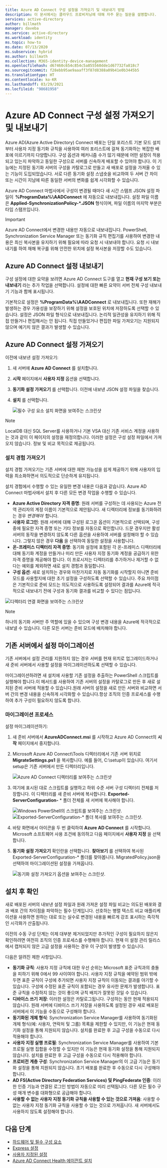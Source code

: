 ```yaml
---
title: Azure AD Connect 구성 설정을 가져오기 및 내보내기 방법
description: 이 문서에서는 클라우드 프로비저닝에 대해 자주 묻는 질문을 설명합니다.
services: active-directory
author: billmath
manager: daveba
ms.service: active-directory
ms.workload: identity
ms.topic: how-to
ms.date: 07/13/2020
ms.subservice: hybrid
ms.author: billmath
ms.collection: M365-identity-device-management
ms.openlocfilehash: d67460c654c854c5a855560dde1d67732fa818c7
ms.sourcegitcommit: f28ebb95ae9aaaff3f87d8388a09b41e0b3445b5
ms.translationtype: HT
ms.contentlocale: ko-KR
ms.lasthandoff: 03/29/2021
ms.locfileid: "98681958"
---
```

# <a name="import-and-export-azure-ad-connect-configuration-settings"></a>Azure AD Connect 구성 설정 가져오기 및 내보내기 

Azure AD(Azure Active Directory) Connect 배포는 단일 포리스트 기본 모드 설치부터 사용자 지정 동기화 규칙을 사용하여 여러 포리스트에 걸쳐 동기화하는 복잡한 배포에 이르기까지 다양합니다. 구성 옵션과 메커니즘 수가 많기 때문에 어떤 설정이 적용되고 있는지 파악하고 동일한 구성으로 서버를 신속하게 배포할 수 있어야 합니다. 이 기능에는 지정된 동기화 서버의 구성을 카탈로그로 만들고 새 배포로 설정을 가져올 수 있는 기능이 도입되었습니다. 서로 다른 동기화 설정 스냅숏을 비교하여 두 서버 간 차이 또는 시간이 지남에 따른 동일한 서버의 변화를 쉽게 시각화할 수 있습니다.

Azure AD Connect 마법사에서 구성이 변경될 때마다 새 시간 스탬프 JSON 설정 파일이  **%ProgramData%\AADConnect** 에 자동으로 내보내집니다. 설정 파일 이름은 **Applied-SynchronizationPolicy-*.JSON** 형식이며, 파일 이름의 마지막 부분은 타임 스탬프입니다.

> [!IMPORTANT]
> Azure AD Connect에서 변경한 내용만 자동으로 내보내집니다. PowerShell, Synchronization Service Manager 또는 동기화 규칙 편집기를 사용하여 변경한 내용은 최신 복사본을 유지하기 위해 필요에 따라 요청 시 내보내야 합니다. 요청 시 내보내기를 하여 재해 복구를 위해 안전한 위치에 설정 복사본을 저장할 수도 있습니다.

## <a name="export-azure-ad-connect-settings"></a>Azure AD Connect 설정 내보내기 

구성 설정에 대한 요약을 보려면 Azure AD Connect 도구를 열고 **현재 구성 보기 또는 내보내기** 라는 추가 작업을 선택합니다. 설정에 대한 빠른 요약이 서버 전체 구성 내보내기 기능과 함께 표시됩니다.

기본적으로 설정은 **%ProgramData%\AADConnect** 로 내보내집니다. 또한 재해가 발생하는 경우 가용성을 보장하기 위해 설정을 보호된 위치에 저장하도록 선택할 수 있습니다. 설정은 JSON 파일 형식으로 내보내집니다. 논리적 일관성을 유지하기 위해 직접 만들거나 편집해서는 안 됩니다. 직접 만들었거나 편집한 파일 가져오기는 지원되지 않으며 예기치 않은 결과가 발생할 수 있습니다.

## <a name="import-azure-ad-connect-settings"></a>Azure AD Connect 설정 가져오기

이전에 내보낸 설정 가져오기:
 
1. 새 서버에 **Azure AD Connect** 를 설치합니다.
1. **시작** 페이지에서 **사용자 지정** 옵션을 선택합니다.
1. **동기화 설정 가져오기** 를 선택합니다. 이전에 내보낸 JSON 설정 파일을 찾습니다.
1. **설치** 를 선택합니다.

   ![필수 구성 요소 설치 화면을 보여주는 스크린샷](media/how-to-connect-import-export-config/import1.png)

> [!NOTE]
> LocalDB 대신 SQL Server를 사용하거나 기본 VSA 대신 기존 서비스 계정을 사용하는 것과 같이 이 페이지의 설정을 재정의합니다. 이러한 설정은 구성 설정 파일에서 가져오지 않습니다. 정보 및 비교 목적으로 제공됩니다.

### <a name="import-installation-experience"></a>설치 경험 가져오기 

설치 경험 가져오기는 기존 서버에 대한 재현 가능성을 쉽게 제공하기 위해 사용자의 입력을 최소화하면서 의도적으로 단순하게 유지됩니다.

설치 경험에서 수행할 수 있는 유일한 변경 내용은 다음과 같습니다. Azure AD Connect 마법사에서 설치 후 다른 모든 변경 작업을 수행할 수 있습니다.
- **Azure Active Directory 자격 증명**: 원래 서버를 구성하는 데 사용되는 Azure 전역 관리자의 계정 이름이 기본적으로 제안됩니다. 새 디렉터리에 정보를 동기화하려는 경우 *변경해야*  합니다.
- **사용자 로그인**: 원래 서버에 대해 구성된 로그온 옵션이 기본적으로 선택되며, 구성 중에 필요한 자격 증명 또는 기타 정보를 자동으로 확인합니다. 드문 경우지만 활성 서버의 동작을 변경하지 않도록 다른 옵션을 사용하여 서버를 설정해야 할 수 있습니다. 그렇지 않은 경우 **다음** 을 선택하여 동일한 설정을 사용합니다.
- **온-프레미스 디렉터리 자격 증명**: 동기화 설정에 포함된 각 온-프레미스 디렉터리에 대해 동기화 계정을 만들거나 미리 만든 사용자 지정 동기화 계정을 공급하기 위한 자격 증명을 제공해야 합니다. 이 프로시저는 디렉터리를 추가하거나 제거할 수 없다는 예외를 제외하면 새로 설치 경험과 동일합니다.
- **구성 옵션**: 새로 설치하는 경우와 마찬가지로 자동 동기화를 시작할지 아니면 준비 모드를 사용할지에 대한 초기 설정을 구성하도록 선택할 수 있습니다. 주요 차이점은 기본적으로 준비 모드는 의도적으로 사용하도록 설정되어 결과를 Azure에 적극적으로 내보내기 전에 구성과 동기화 결과를 비교할 수 있다는 점입니다.

![디렉터리 연결 화면을 보여주는 스크린샷](media/how-to-connect-import-export-config/import2.png)

> [!NOTE]
> 하나의 동기화 서버만 주 역할에 있을 수 있으며 구성 변경 내용을 Azure에 적극적으로 내보낼 수 있습니다. 다른 모든 서버는 준비 모드에 배치해야 합니다.

## <a name="migrate-settings-from-an-existing-server"></a>기존 서버에서 설정 마이그레이션 

기존 서버에서 설정 관리를 지원하지 않는 경우 서버를 현재 위치로 업그레이드하거나 새 준비 서버에서 사용할 설정을 마이그레이션하도록 선택할 수 있습니다.

마이그레이션하려면 새 설치에 사용할 기존 설정을 추출하는 PowerShell 스크립트를 실행해야 합니다.이 메서드를 사용하여 기존 서버의 설정을 카탈로그로 만든 후 새로 설치된 준비 서버에 적용할 수 있습니다.원래 서버의 설정을 새로 만든 서버와 비교하면 서버 간의 변경 내용을 신속하게 시각화할 수 있습니다.항상 조직의 인증 프로세스를 수행하여 추가 구성이 필요하지 않도록 합니다.

### <a name="migration-process"></a>마이그레이션 프로세스 
설정 마이그레이션하기:

1. 새 준비 서버에서 **AzureADConnect.msi** 를 시작하고 Azure AD Connect의 **시작** 페이지에서 중지합니다.

1. Microsoft Azure AD Connect\Tools 디렉터리에서 기존 서버 위치로 **MigrateSettings.ps1** 을 복사합니다. 예를 들어, C:\setup이 있습니다. 여기서 setup은 기존 서버에서 만든 디렉터리입니다.

   ![Azure AD Connect 디렉터리를 보여주는 스크린샷](media/how-to-connect-import-export-config/migrate1.png)

1. 여기에 표시된 대로 스크립트를 실행하고 하위 수준 서버 구성 디렉터리 전체를 저장합니다. 이 디렉터리를 새 준비 서버에 복사합니다. **Exported-ServerConfiguration-** * 폴더 전체를 새 서버에 복사해야 합니다.

   ![Windows PowerShell의 스크립트를 보여주는 스크린샷.](media/how-to-connect-import-export-config/migrate2.png)
   ![Exported-ServerConfiguration-* 폴더 복사를 보여주는 스크린샷.](media/how-to-connect-import-export-config/migrate3.png)

1. 바탕 화면에서 아이콘을 두 번 클릭하여 **Azure AD Connect** 를 시작합니다. Microsoft 소프트웨어 사용 조건에 동의하고 다음 페이지에서 **사용자 지정** 을 선택합니다.
1. **동기화 설정 가져오기** 확인란을 선택합니다. **찾아보기** 를 선택하여 복사된 Exported-ServerConfiguration-* 폴더를 찾아봅니다. MigratedPolicy.json을 선택하여 마이그레이션된 설정을 가져옵니다.

   ![동기화 설정 가져오기 옵션을 보여주는 스크린샷.](media/how-to-connect-import-export-config/migrate4.png)

## <a name="post-installation-verification"></a>설치 후 확인 

새로 배포된 서버의 내보낸 설정 파일과 원래 가져온 설정 파일 비교는 의도된 배포와 결과 배포 간의 차이점을 파악하는 필수 단계입니다. 선호하는 병렬 텍스트 비교 애플리케이션을 사용하면 원하는 대로 또는 실수로 변경된 내용을 빠르게 강조 표시하는 즉각적인 시각화가 산출됩니다.

이전의 수동 구성 단계는 이제 대부분 제거되었지만 추가적인 구성이 필요하지 않은지 확인하려면 여전히 조직의 인증 프로세스를 수행해야 합니다. 현재 이 설정 관리 릴리스에서 캡처되지 않은 고급 설정을 사용하는 경우 이 구성이 발생할 수 있습니다.

다음은 알려진 제한 사항입니다.
- **동기화 규칙**: 사용자 지정 규칙에 대한 우선 순위는 Microsoft 표준 규칙과의 충돌을 피하기 위해 0에서 99 사이여야 합니다. 사용자 지정 규칙을 예약된 범위 밖에 두면 표준 규칙이 구성에 추가되면 사용자 지정 규칙이 이동되는 결과를 야기할 수 있습니다. 구성에 수정된 표준 규칙이 포함되는 경우 유사한 문제가 발생합니다. 표준 규칙을 수정하지 않는 것이 좋으며 규칙 배치가 잘못된 것일 수 있습니다.
- **디바이스 쓰기 저장**: 이러한 설정은 카탈로그됩니다. 구성하는 동안 현재 적용되지 않습니다. 원래 서버에 디바이스 쓰기 저장을 사용하도록 설정된 경우 새로 배포된 서버에서 이 기능을 수동으로 구성해야 합니다.
- **동기화된 개체 형식**: Synchronization Service Manager를 사용하여 동기화된 개체 형식(예: 사용자, 연락처 및 그룹) 목록을 제한할 수 있지만, 이 기능은 현재 동기화 설정을 통해 지원되지 않습니다. 설치를 완료한 후 고급 구성을 수동으로 다시 적용해야 합니다.
- **사용자 지정 실행 프로필**: Synchronization Service Manager를 사용하여 기본 프로필 실행 집합을 수정할 수 있지만 이 기능은 현재 동기화 설정을 통해 지원되지 않습니다. 설치를 완료한 후 고급 구성을 수동으로 다시 적용해야 합니다.
- **프로비전 계층 구성**: Synchronization Service Manager의 이 고급 기능은 동기화 설정을 통해 지원되지 않습니다. 초기 배포를 완료한 후 수동으로 다시 구성해야 합니다.
- **AD FS(Active Directory Federation Services) 및 PingFederate 인증**: 이러한 인증 기능과 연결된 로그인 방법이 자동으로 미리 선택됩니다. 다른 모든 필수 구성 매개 변수를 대화형으로 공급해야 합니다.
- **사용할 수 없는 사용자 지정 동기화 규칙을 사용할 수 있는 것으로 가져옴**: 사용할 수 없는 사용자 지정 동기화 규칙을 사용할 수 있는 것으로 가져옵니다. 새 서버에서도 사용하지 않도록 설정해야 합니다.

 ## <a name="next-steps"></a>다음 단계

- [하드웨어 및 필수 구성 요소](how-to-connect-install-prerequisites.md) 
- [Express 설정](how-to-connect-install-express.md)
- [사용자 지정된 설정](how-to-connect-install-custom.md)
- [Azure AD Connect Health 에이전트 설치](how-to-connect-health-agent-install.md) 
